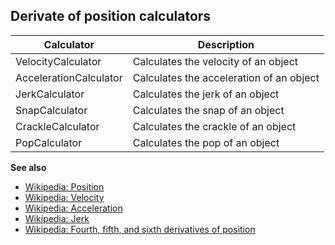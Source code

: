 ## Derivate of position calculators

| Calculator             | Description                              |
|------------------------|------------------------------------------|
| VelocityCalculator     | Calculates the velocity of an object     |
| AccelerationCalculator | Calculates the acceleration of an object |
| JerkCalculator         | Calculates the jerk of an object         |
| SnapCalculator         | Calculates the snap of an object         |
| CrackleCalculator      | Calculates the crackle of an object      |
| PopCalculator          | Calculates the pop of an object          |

**See also**

- [Wikipedia: Position](https://en.wikipedia.org/wiki/Position_(geometry))
- [Wikipedia: Velocity](https://en.wikipedia.org/wiki/Velocity)
- [Wikipedia: Acceleration](https://en.wikipedia.org/wiki/Acceleration)
- [Wikipedia: Jerk](https://en.wikipedia.org/wiki/Jerk_(physics))
- [Wikipedia: Fourth, fifth, and sixth derivatives of position](https://en.wikipedia.org/wiki/Fourth,_fifth,_and_sixth_derivatives_of_position)
